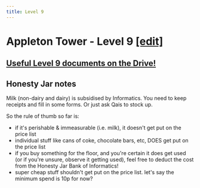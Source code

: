 ```yaml
---
title: Level 9
---
```


# Appleton Tower - Level 9 [\[edit\]](https://github.com/compsoc-edinburgh/betterinformatics/blob/master/_pages/level9.md)

## [Useful Level 9 documents on the Drive!](https://betterinformatics.com/drive?next=1sh05HH2h8g51LCFc22cLlWhA7_jEu3-E)

## Honesty Jar notes

Milk (non-dairy and dairy) is subsidised by Informatics. You need to keep receipts and fill in some forms. Or just ask Qais to stock up.

So the rule of thumb so far is:
- if it's perishable & immeasurable (i.e. milk), it doesn't get put on the price list
- individual stuff like cans of coke, chocolate bars, etc, DOES get put on the price list
- if you buy something for the floor, and you're certain it does get used
  (or if you're unsure, observe it getting used), feel free to
  deduct the cost from the Honesty Jar Bank of Informatics!
- super cheap stuff shouldn't get put on the price list. let's say the minimum spend is 10p for now?
